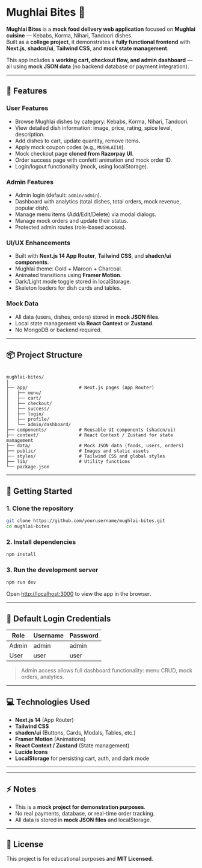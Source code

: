 
# Mughlai Bites 🍢

**Mughlai Bites** is a **mock food delivery web application** focused on **Mughlai cuisine** — Kebabs, Korma, Nihari, Tandoori dishes.  
Built as a **college project**, it demonstrates a **fully functional frontend** with **Next.js**, **shadcn/ui**, **Tailwind CSS**, and **mock state management**.  

This app includes a **working cart, checkout flow, and admin dashboard** — all using **mock JSON data** (no backend database or payment integration).  

---

## 🎯 Features

### User Features
- Browse Mughlai dishes by category: Kebabs, Korma, Nihari, Tandoori.  
- View detailed dish information: image, price, rating, spice level, description.  
- Add dishes to cart, update quantity, remove items.  
- Apply mock coupon codes (e.g., `MUGHLAI10`).  
- Mock checkout page **cloned from Razorpay UI**.  
- Order success page with confetti animation and mock order ID.  
- Login/logout functionality (mock, using localStorage).  

### Admin Features
- Admin login (default: `admin/admin`).  
- Dashboard with analytics (total dishes, total orders, mock revenue, popular dish).  
- Manage menu items (Add/Edit/Delete) via modal dialogs.  
- Manage mock orders and update their status.  
- Protected admin routes (role-based access).  

### UI/UX Enhancements
- Built with **Next.js 14 App Router**, **Tailwind CSS**, and **shadcn/ui components**.  
- Mughlai theme: Gold + Maroon + Charcoal.  
- Animated transitions using **Framer Motion**.  
- Dark/Light mode toggle stored in localStorage.  
- Skeleton loaders for dish cards and tables.  

### Mock Data
- All data (users, dishes, orders) stored in **mock JSON files**.  
- Local state management via **React Context** or **Zustand**.  
- No MongoDB or backend required.  

---

## 📦 Project Structure

```

mughlai-bites/
│
├── app/                   # Next.js pages (App Router)
│   ├── menu/
│   ├── cart/
│   ├── checkout/
│   ├── success/
│   ├── login/
│   ├── profile/
│   └── admin/dashboard/
├── components/            # Reusable UI components (shadcn/ui)
├── context/               # React Context / Zustand for state management
├── data/                  # Mock JSON data (foods, users, orders)
├── public/                # Images and static assets
├── styles/                # Tailwind CSS and global styles
├── lib/                   # Utility functions
└── package.json

````

---

## 🚀 Getting Started

### 1. Clone the repository
```bash
git clone https://github.com/yourusername/mughlai-bites.git
cd mughlai-bites
````

### 2. Install dependencies

```bash
npm install
```

### 3. Run the development server

```bash
npm run dev
```

Open [http://localhost:3000](http://localhost:3000) to view the app in the browser.

---

## 🔐 Default Login Credentials

| Role  | Username | Password |
| ----- | -------- | -------- |
| Admin | admin    | admin    |
| User  | user     | user     |

> Admin access allows full dashboard functionality: menu CRUD, mock orders, analytics.

---

## 💻 Technologies Used

* **Next.js 14** (App Router)
* **Tailwind CSS**
* **shadcn/ui** (Buttons, Cards, Modals, Tables, etc.)
* **Framer Motion** (Animations)
* **React Context / Zustand** (State management)
* **Lucide Icons**
* **LocalStorage** for persisting cart, auth, and dark mode

---


---

## ⚡ Notes

* This is a **mock project for demonstration purposes**.
* No real payments, database, or real-time order tracking.
* All data is stored in **mock JSON files** and localStorage.

---

## 📝 License

This project is for educational purposes and **MIT Licensed**.

